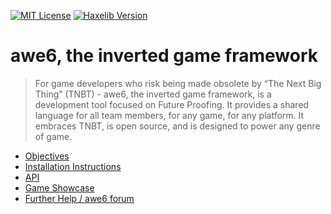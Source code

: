 [![MIT License](https://img.shields.io/badge/license-MIT-blue.svg?style=flat)](LICENSE) [![Haxelib Version](https://img.shields.io/badge/haxelib-v2.7.509-blue.svg)](http://lib.haxe.org/p/awe6)

# awe6, the inverted game framework

> For game developers who risk being made obsolete by “The Next Big Thing” (TNBT) - awe6, the inverted game framework, is a development tool focused on Future Proofing. It provides a shared language for all team members, for any game, for any platform. It embraces TNBT, is open source, and is designed to power any genre of game.

* [Objectives](https://github.com/hypersurge/awe6/wiki/Home)
* [Installation Instructions](https://github.com/hypersurge/awe6/wiki/Quick-Start)
* [API](http://htmlpreview.github.io/?https://raw.githubusercontent.com/hypersurge/awe6/api/index.html)
* [Game Showcase](https://github.com/hypersurge/awe6/wiki/Showcase)
* [Further Help / awe6 forum](http://groups.google.com/group/awe6)
